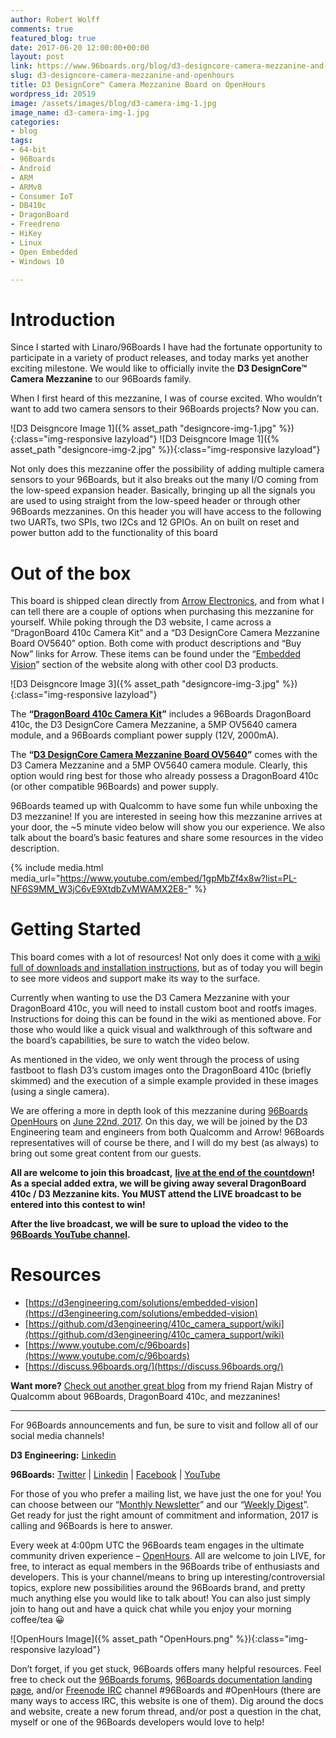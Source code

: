 ```yaml
---
author: Robert Wolff
comments: true
featured_blog: true
date: 2017-06-20 12:00:00+00:00
layout: post
link: https://www.96boards.org/blog/d3-designcore-camera-mezzanine-and-openhours/
slug: d3-designcore-camera-mezzanine-and-openhours
title: D3 DesignCore™ Camera Mezzanine Board on OpenHours
wordpress_id: 20519
image: /assets/images/blog/d3-camera-img-1.jpg
image_name: d3-camera-img-1.jpg
categories:
- blog
tags:
- 64-bit
- 96Boards
- Android
- ARM
- ARMv8
- Consumer IoT
- DB410c
- DragonBoard
- Freedreno
- HiKey
- Linux
- Open Embedded
- Windows 10

---
```


# Introduction

Since I started with Linaro/96Boards I have had the fortunate opportunity to participate in a variety of product releases, and today marks yet another exciting milestone. We would like to officially invite the **D3 DesignCore™ Camera Mezzanine** to our 96Boards family.

When I first heard of this mezzanine, I was of course excited. Who wouldn’t want to add two camera sensors to their 96Boards projects? Now you can.

![D3 Deisgncore Image 1]({% asset_path "designcore-img-1.jpg" %}){:class="img-responsive lazyload"}
![D3 Deisgncore Image 1]({% asset_path "designcore-img-2.jpg" %}){:class="img-responsive lazyload"}

Not only does this mezzanine offer the possibility of adding multiple camera sensors to your 96Boards, but it also breaks out the many I/O coming from the low-speed expansion header. Basically, bringing up all the signals you are used to using straight from the low-speed header or through other 96Boards mezzanines. On this header you will have access to the following two UARTs, two SPIs, two I2Cs and 12 GPIOs. An on built on reset and power button add to the functionality of this board

# Out of the box

This board is shipped clean directly from [Arrow Electronics](https://www.arrow.com/), and from what I can tell there are a couple of options when purchasing this mezzanine for yourself. While poking through the D3 website, I came across a “DragonBoard 410c Camera Kit” and a “D3 DesignCore Camera Mezzanine Board OV5640” option. Both come with product descriptions and “Buy Now” links for Arrow. These items can be found under the “[Embedded Vision](http://www.d3engineering.com/solutions/embedded-vision)” section of the website along with other cool D3 products.

![D3 Deisgncore Image 3]({% asset_path "designcore-img-3.jpg" %}){:class="img-responsive lazyload"}

The **“**[**DragonBoard 410c Camera Kit**](https://www.arrow.com/en/products/dragonboard410ccamera/d3-engineering)**”** includes a 96Boards DragonBoard 410c, the D3 DesignCore Camera Mezzanine, a 5MP OV5640 camera module, and a 96Boards compliant power supply (12V, 2000mA).

The **“**[**D3 DesignCore Camera Mezzanine Board OV5640**](https://www.arrow.com/en/products/d3cameramezzov5640/d3-engineering)**”** comes with the D3 Camera Mezzanine and a 5MP OV5640 camera module. Clearly, this option would ring best for those who already possess a DragonBoard 410c (or other compatible 96Boards) and power supply.

96Boards teamed up with Qualcomm to have some fun while unboxing the D3 mezzanine! If you are interested in seeing how this mezzanine arrives at your door, the ~5 minute video below will show you our experience. We also talk about the board’s basic features and share some resources in the video description.


{% include media.html media_url="https://www.youtube.com/embed/1gpMbZf4x8w?list=PL-NF6S9MM_W3jC6vE9XtdbZvMWAMX2E8-" %}

# Getting Started

This board comes with a lot of resources! Not only does it come with [a wiki full of downloads and installation instructions](https://github.com/D3Engineering/410c_camera_support/wiki), but as of today you will begin to see more videos and support make its way to the surface.

Currently when wanting to use the D3 Camera Mezzanine with your DragonBoard 410c, you will need to install custom boot and rootfs images. Instructions for doing this can be found in the wiki as mentioned above. For those who would like a quick visual and walkthrough of this software and the board’s capabilities, be sure to watch the video below.

As mentioned in the video, we only went through the process of using fastboot to flash D3’s custom images onto the DragonBoard 410c (briefly skimmed) and the execution of a simple example provided in these images (using a single camera).

We are offering a more in depth look of this mezzanine during [96Boards OpenHours](/openhours/) on [June 22nd, 2017](https://calendar.google.com/calendar/event?action=TEMPLATE&tmeid=cWxyNWlsZzFibDVwZzNrZjJ0b2s5aWtjdm9fMjAxNzA2MjJUMTYwMDAwWiBhMXFxdjZqaHIxYTBhdDJzbGxuazVpNzRpNEBn&tmsrc=a1qqv6jhr1a0at2sllnk5i74i4%40group.calendar.google.com). On this day, we will be joined by the D3 Engineering team and engineers from both Qualcomm and Arrow! 96Boards representatives will of course be there, and I will do my best (as always) to bring out some great content from our guests.

**All are welcome to join this broadcast,** [**live at the end of the countdown**](/openhours/)**! As a special added extra, we will be giving away several DragonBoard 410c / D3 Mezzanine kits. You MUST attend the LIVE broadcast to be entered into this contest to win!**

**After the live broadcast, we will be sure to upload the video to the** [**96Boards YouTube channel**](https://www.youtube.com/c/96boards)**.**

# Resources

*   [https://d3engineering.com/solutions/embedded-vision](https://d3engineering.com/solutions/embedded-vision)
*   [https://github.com/d3engineering/410c_camera_support/wiki](https://github.com/d3engineering/410c_camera_support/wiki)
*   [https://www.youtube.com/c/96boards](https://www.youtube.com/c/96boards)
*   [https://discuss.96boards.org/](https://discuss.96boards.org/)

**Want more?** [Check out another great blog](https://developer.qualcomm.com/blog/developing-mezzanine-boards-and-dragonboard-410) from my friend Rajan Mistry of Qualcomm about 96Boards, DragonBoard 410c, and mezzanines!

* * *

For 96Boards announcements and fun, be sure to visit and follow all of our social media channels!

**D3 Engineering:** [Linkedin](https://www.linkedin.com/company/d3-engineering )

**96Boards:** [Twitter](https://twitter.com/96Boards) &#124; [Linkedin](https://www.linkedin.com/company/6637095?trk=tyah&trkInfo=clickedVertical%3Ashowcase%2CclickedEntityId%3A6637095%2Cidx%3A1-1-1%2CtarId%3A1483603913878%2Ctas%3A96boards) &#124; [Facebook](https://www.facebook.com/96Boards/) &#124; [YouTube](https://www.youtube.com/c/96boards)

For those of you who prefer a mailing list, we have just the one for you! You can choose between our “[Monthly Newsletter](/digest/)” and our “[Weekly Digest](/digest/)”. Get ready for just the right amount of commitment and information, 2017 is calling and 96Boards is here to answer.

Every week at 4:00pm UTC the 96Boards team engages in the ultimate community driven experience – [OpenHours](/openhours/). All are welcome to join LIVE, for free, to interact as equal members in the 96Boards tribe of enthusiasts and developers. This is your channel/means to bring up interesting/controversial topics, explore new possibilities around the 96Boards brand, and pretty much anything else you would like to talk about! You can also just simply join to hang out and have a quick chat while you enjoy your morning coffee/tea 😀

![OpenHours Image]({% asset_path "OpenHours.png" %}){:class="img-responsive lazyload"}

Don’t forget, if you get stuck, 96Boards offers many helpful resources. Feel free to check out the [96Boards forums](https://discuss.96boards.org/), [96Boards documentation landing page](https://github.com/96boards/documentation/), and/or [Freenode IRC](http://webchat.freenode.net/?channels=%2396boards) channel #96Boards and #OpenHours (there are many ways to access IRC, this website is one of them). Dig around the docs and website, create a new forum thread, and/or post a question in the chat, myself or one of the 96Boards developers would love to help!
